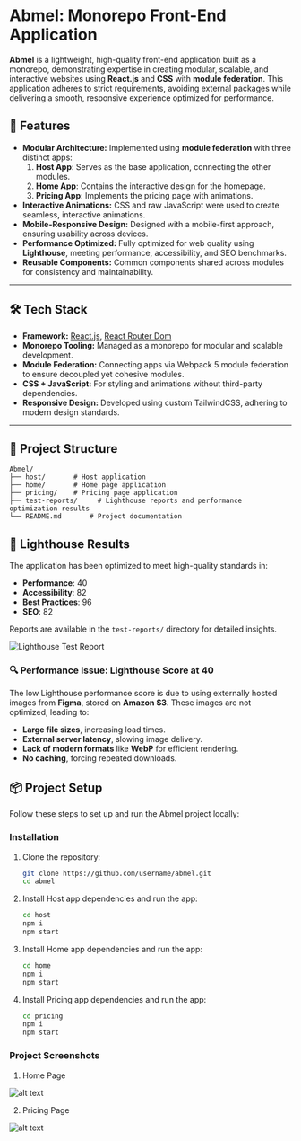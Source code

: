 # Abmel: Monorepo Front-End Application

**Abmel** is a lightweight, high-quality front-end application built as a monorepo, demonstrating expertise in creating modular, scalable, and interactive websites using **React.js** and **CSS** with **module federation**. This application adheres to strict requirements, avoiding external packages while delivering a smooth, responsive experience optimized for performance.

## 🌟 Features

- **Modular Architecture:** Implemented using **module federation** with three distinct apps:
  1. **Host App**: Serves as the base application, connecting the other modules.
  2. **Home App**: Contains the interactive design for the homepage.
  3. **Pricing App**: Implements the pricing page with animations.
- **Interactive Animations:** CSS and raw JavaScript were used to create seamless, interactive animations.
- **Mobile-Responsive Design:** Designed with a mobile-first approach, ensuring usability across devices.
- **Performance Optimized:** Fully optimized for web quality using **Lighthouse**, meeting performance, accessibility, and SEO benchmarks.
- **Reusable Components:** Common components shared across modules for consistency and maintainability.

---

## 🛠️ Tech Stack

- **Framework:** [React.js](https://reactjs.org/), [React Router Dom](https://reactrouter.com/)
- **Monorepo Tooling:** Managed as a monorepo for modular and scalable development.
- **Module Federation:** Connecting apps via Webpack 5 module federation to ensure decoupled yet cohesive modules.
- **CSS + JavaScript:** For styling and animations without third-party dependencies.
- **Responsive Design:** Developed using custom TailwindCSS, adhering to modern design standards.

---

## 📂 Project Structure

```plaintext
Abmel/
├── host/       # Host application
├── home/       # Home page application
├── pricing/    # Pricing page application
├── test-reports/     # Lighthouse reports and performance optimization results
└── README.md       # Project documentation
```

## 🧪 Lighthouse Results

The application has been optimized to meet high-quality standards in:

- **Performance**: 40
- **Accessibility**: 82
- **Best Practices**: 96
- **SEO**: 82

Reports are available in the `test-reports/` directory for detailed insights.

![Lighthouse Test Report](/test-reports/lighthouse-test-report.png)

### 🔍 Performance Issue: Lighthouse Score at 40

The low Lighthouse performance score is due to using externally hosted images from **Figma**, stored on **Amazon S3**. These images are not optimized, leading to:

- **Large file sizes**, increasing load times.
- **External server latency**, slowing image delivery.
- **Lack of modern formats** like **WebP** for efficient rendering.
- **No caching**, forcing repeated downloads.

## 📦 Project Setup

Follow these steps to set up and run the Abmel project locally:

### Installation

1. Clone the repository:

   ```bash
   git clone https://github.com/username/abmel.git
   cd abmel
   ```

2. Install Host app dependencies and run the app:

   ```bash
   cd host
   npm i
   npm start
   ```

3. Install Home app dependencies and run the app:

   ```bash
   cd home
   npm i
   npm start
   ```

4. Install Pricing app dependencies and run the app:
   ```bash
   cd pricing
   npm i
   npm start
   ```

### Project Screenshots

1. Home Page

![alt text](/test-reports/home-page-screenshot.png)

2. Pricing Page

![alt text](/test-reports/pricing-page-screenshot.png)
